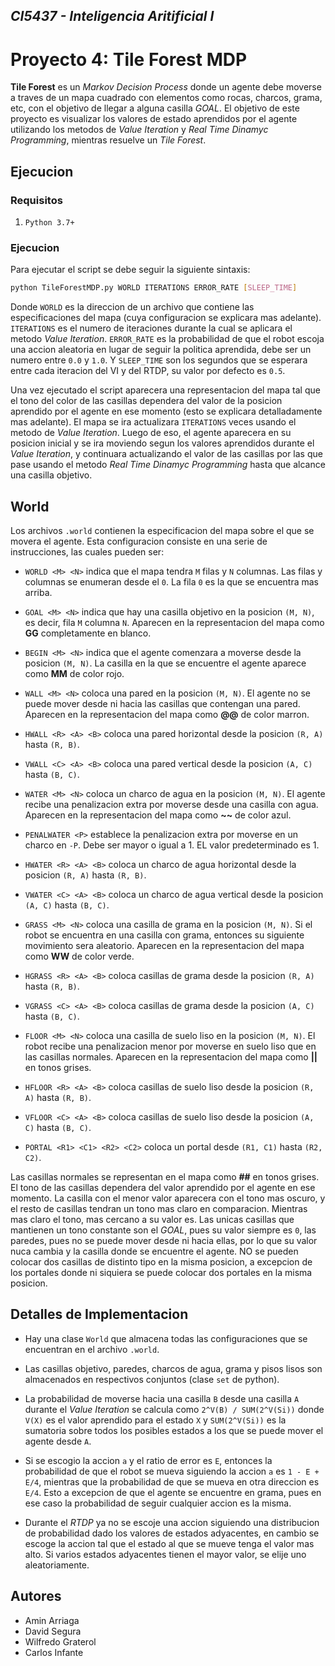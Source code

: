 ## *CI5437 - Inteligencia Aritificial I* 
# **Proyecto 4: Tile Forest MDP**

**Tile Forest** es un *Markov Decision Process* donde un agente
debe moverse a traves de un mapa cuadrado con elementos como
rocas, charcos, grama, etc, con el objetivo de llegar a alguna 
casilla *GOAL*. El objetivo de este proyecto es visualizar los 
valores de estado aprendidos por el agente utilizando los metodos
de *Value Iteration* y *Real Time Dinamyc Programming*, mientras
resuelve un *Tile Forest*.

## **Ejecucion**
 
### **Requisitos**

1. `Python 3.7+`

### **Ejecucion**

Para ejecutar el script se debe seguir la siguiente sintaxis:

```bash
python TileForestMDP.py WORLD ITERATIONS ERROR_RATE [SLEEP_TIME]
```

Donde ```WORLD``` es la direccion de un archivo que contiene las
especificaciones del mapa (cuya configuracion se explicara mas
adelante). ```ITERATIONS``` es el numero de iteraciones durante 
la cual se aplicara el metodo *Value Iteration*. ```ERROR_RATE```
es la probabilidad de que el robot escoja una accion aleatoria
en lugar de seguir la politica aprendida, debe ser un numero entre
`0.0` y `1.0`. Y ```SLEEP_TIME``` son los segundos que se esperara
entre cada iteracion del VI y del RTDP, su valor por defecto es 
```0.5```.

Una vez ejecutado el script aparecera una representacion del mapa
tal que el tono del color de las casillas dependera del valor de
la posicion aprendido por el agente en ese momento (esto se 
explicara detalladamente mas adelante). El mapa se ira actualizara
```ITERATIONS``` veces usando el metodo de *Value Iteration*. 
Luego de eso, el agente aparecera en su posicion inicial y se ira
moviendo segun los valores aprendidos durante el *Value Iteration*,
y continuara actualizando el valor de las casillas por las que pase
usando el metodo *Real Time Dinamyc Programming* hasta que alcance
una casilla objetivo.

## **World**

Los archivos `.world` contienen la especificacion del mapa sobre el
que se movera el agente. Esta configuracion consiste en una serie
de instrucciones, las cuales pueden ser:

* `WORLD <M> <N>` indica que el mapa tendra `M` filas y `N`
columnas. Las filas y columnas se enumeran desde el `0`. La fila 
`0` es la que se encuentra mas arriba.

* `GOAL <M> <N>` indica que hay una casilla objetivo en la posicion 
`(M, N)`, es decir, fila `M` columna `N`. Aparecen en la representacion
del mapa como **GG** completamente en blanco.

* `BEGIN <M> <N>`  indica que el agente comenzara a moverse desde
la posicion `(M, N)`. La casilla en la que se encuentre el agente
aparece como **MM** de color rojo.

* `WALL <M> <N>` coloca una pared en la posicion `(M, N)`. El agente
no se puede mover desde ni hacia las casillas que contengan una pared. 
Aparecen en la representacion del mapa como **@@** de color marron.

* `HWALL <R> <A> <B>` coloca una pared horizontal desde la posicion
`(R, A)` hasta `(R, B)`.

* `VWALL <C> <A> <B>` coloca una pared vertical desde la posicion
`(A, C)` hasta `(B, C)`.

* `WATER <M> <N>` coloca un charco de agua en la posicion `(M, N)`.
El agente recibe una penalizacion extra por moverse desde una casilla
con agua. Aparecen en la representacion del mapa como **~~** de color
azul.

* `PENALWATER <P>` establece la penalizacion extra por moverse en un
charco en `-P`. Debe ser mayor o igual a 1. EL valor predeterminado
es 1.

* `HWATER <R> <A> <B>` coloca un charco de agua horizontal desde la 
posicion `(R, A)` hasta `(R, B)`.

* `VWATER <C> <A> <B>` coloca un charco de agua vertical desde la 
posicion `(A, C)` hasta `(B, C)`.

* `GRASS <M> <N>` coloca una casilla de grama en la posicion `(M, N)`.
Si el robot se encuentra en una casilla con grama, entonces su 
siguiente movimiento sera aleatorio. Aparecen en la representacion
del mapa como **WW** de color verde.

* `HGRASS <R> <A> <B>` coloca casillas de grama desde la posicion
`(R, A)` hasta `(R, B)`.

* `VGRASS <C> <A> <B>` coloca casillas de grama desde la posicion
`(A, C)` hasta `(B, C)`.

* `FLOOR <M> <N>` coloca una casilla de suelo liso en la posicion 
`(M, N)`. El robot recibe una penalizacion menor por moverse en 
suelo liso que en las casillas normales. Aparecen en la 
representacion del mapa como **||** en tonos grises.

* `HFLOOR <R> <A> <B>` coloca casillas de suelo liso desde la posicion
`(R, A)` hasta `(R, B)`.

* `VFLOOR <C> <A> <B>` coloca casillas de suelo liso desde la posicion
`(A, C)` hasta `(B, C)`.

* `PORTAL <R1> <C1> <R2> <C2>` coloca un portal desde `(R1, C1)` hasta
`(R2, C2)`.

Las casillas normales se representan en el mapa como **##** en tonos
grises. El tono de las casillas dependera del valor aprendido por el
agente en ese momento. La casilla con el menor valor aparecera con el
tono mas oscuro, y el resto de casillas tendran un tono mas claro 
en comparacion. Mientras mas claro el tono, mas cercano a su valor es.
Las unicas casillas que mantienen un tono constante son el *GOAL*, pues
su valor siempre es `0`, las paredes, pues no se puede mover desde ni
hacia ellas, por lo que su valor nuca cambia y la casilla donde se
encuentre el agente. NO se pueden colocar dos casillas de distinto tipo
en la misma posicion, a excepcion de los portales donde ni siquiera
se puede colocar dos portales en la misma posicion.

## **Detalles de Implementacion**

* Hay una clase `World` que almacena todas las configuraciones que 
se encuentran en el archivo `.world`.

* Las casillas objetivo, paredes, charcos de agua, grama y pisos lisos
son almacenados en respectivos conjuntos (clase `set` de python).

* La probabilidad de moverse hacia una casilla `B` desde una casilla 
`A` durante el *Value Iteration* se calcula como 
`2^V(B) / SUM(2^V(Si))` donde `V(X)` es el valor aprendido para 
el estado `X` y `SUM(2^V(Si))` es la sumatoria sobre todos los 
posibles estados a los que se puede mover el agente desde `A`.

* Si se escogio la accion `a` y el ratio de error es `E`, entonces
la probabilidad de que el robot se mueva siguiendo la accion `a` 
es `1 - E + E/4`, mientras que la probabilidad de que se mueva en
otra direccion es `E/4`. Esto a excepcion de que el agente se 
encuentre en grama, pues en ese caso la probabilidad de seguir 
cualquier accion es la misma.

* Durante el *RTDP* ya no se escoje una accion siguiendo una 
distribucion de probabilidad dado los valores de estados adyacentes,
en cambio se escoge la accion tal que el estado al que se mueve
tenga el valor mas alto. Si varios estados adyacentes tienen el
mayor valor, se elije uno aleatoriamente.

## **Autores**

* Amin Arriaga
* David Segura
* Wilfredo Graterol
* Carlos Infante